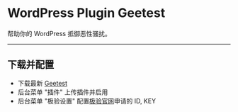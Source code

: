 # WordPress Plugin Geetest

帮助你的 WordPress 抵御恶性骚扰。

---

## 下载并配置

+ 下载最新 [Geetest](https://github.com/mousin/WordPress-Plugin-Geetest/archive/master.zip)
+ 后台菜单 "插件" 上传插件并启用
+ 后台菜单 "极验设置" 配置[极验官网](https://www.zybuluo.com/cmd/)申请的 ID, KEY